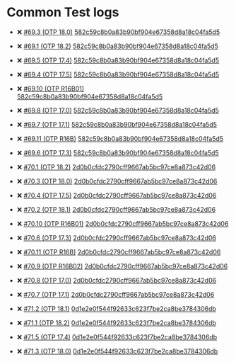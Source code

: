 
Common Test logs
=====

* :x: [#69.3 (OTP 18.0)](http://lrascao.github.io/mnesia2/69.3) [582c59c8b0a83b90bf904e67358d8a18c04fa5d5](https://github.com/lrascao/mnesia2/582c59c8b0a83b90bf904e67358d8a18c04fa5d5)

* :x: [#69.1 (OTP 18.2)](http://lrascao.github.io/mnesia2/69.1) [582c59c8b0a83b90bf904e67358d8a18c04fa5d5](https://github.com/lrascao/mnesia2/582c59c8b0a83b90bf904e67358d8a18c04fa5d5)

* :x: [#69.5 (OTP 17.4)](http://lrascao.github.io/mnesia2/69.5) [582c59c8b0a83b90bf904e67358d8a18c04fa5d5](https://github.com/lrascao/mnesia2/582c59c8b0a83b90bf904e67358d8a18c04fa5d5)

* :x: [#69.4 (OTP 17.5)](http://lrascao.github.io/mnesia2/69.4) [582c59c8b0a83b90bf904e67358d8a18c04fa5d5](https://github.com/lrascao/mnesia2/582c59c8b0a83b90bf904e67358d8a18c04fa5d5)

* :x: [#69.10 (OTP R16B01)](http://lrascao.github.io/mnesia2/69.10) [582c59c8b0a83b90bf904e67358d8a18c04fa5d5](https://github.com/lrascao/mnesia2/582c59c8b0a83b90bf904e67358d8a18c04fa5d5)

* :x: [#69.8 (OTP 17.0)](http://lrascao.github.io/mnesia2/69.8) [582c59c8b0a83b90bf904e67358d8a18c04fa5d5](https://github.com/lrascao/mnesia2/582c59c8b0a83b90bf904e67358d8a18c04fa5d5)

* :x: [#69.7 (OTP 17.1)](http://lrascao.github.io/mnesia2/69.7) [582c59c8b0a83b90bf904e67358d8a18c04fa5d5](https://github.com/lrascao/mnesia2/582c59c8b0a83b90bf904e67358d8a18c04fa5d5)

* :x: [#69.11 (OTP R16B)](http://lrascao.github.io/mnesia2/69.11) [582c59c8b0a83b90bf904e67358d8a18c04fa5d5](https://github.com/lrascao/mnesia2/582c59c8b0a83b90bf904e67358d8a18c04fa5d5)

* :x: [#69.6 (OTP 17.3)](http://lrascao.github.io/mnesia2/69.6) [582c59c8b0a83b90bf904e67358d8a18c04fa5d5](https://github.com/lrascao/mnesia2/582c59c8b0a83b90bf904e67358d8a18c04fa5d5)

* :x: [#70.1 (OTP 18.2)](http://lrascao.github.io/mnesia2/70.1) [2d0b0cfdc2790cff9667ab5bc97ce8a873c42d06](https://github.com/lrascao/mnesia2/2d0b0cfdc2790cff9667ab5bc97ce8a873c42d06)

* :x: [#70.3 (OTP 18.0)](http://lrascao.github.io/mnesia2/70.3) [2d0b0cfdc2790cff9667ab5bc97ce8a873c42d06](https://github.com/lrascao/mnesia2/2d0b0cfdc2790cff9667ab5bc97ce8a873c42d06)

* :x: [#70.4 (OTP 17.5)](http://lrascao.github.io/mnesia2/70.4) [2d0b0cfdc2790cff9667ab5bc97ce8a873c42d06](https://github.com/lrascao/mnesia2/2d0b0cfdc2790cff9667ab5bc97ce8a873c42d06)

* :x: [#70.2 (OTP 18.1)](http://lrascao.github.io/mnesia2/70.2) [2d0b0cfdc2790cff9667ab5bc97ce8a873c42d06](https://github.com/lrascao/mnesia2/2d0b0cfdc2790cff9667ab5bc97ce8a873c42d06)

* :x: [#70.10 (OTP R16B01)](http://lrascao.github.io/mnesia2/70.10) [2d0b0cfdc2790cff9667ab5bc97ce8a873c42d06](https://github.com/lrascao/mnesia2/2d0b0cfdc2790cff9667ab5bc97ce8a873c42d06)

* :x: [#70.6 (OTP 17.3)](http://lrascao.github.io/mnesia2/70.6) [2d0b0cfdc2790cff9667ab5bc97ce8a873c42d06](https://github.com/lrascao/mnesia2/2d0b0cfdc2790cff9667ab5bc97ce8a873c42d06)

* :x: [#70.11 (OTP R16B)](http://lrascao.github.io/mnesia2/70.11) [2d0b0cfdc2790cff9667ab5bc97ce8a873c42d06](https://github.com/lrascao/mnesia2/2d0b0cfdc2790cff9667ab5bc97ce8a873c42d06)

* :x: [#70.9 (OTP R16B02)](http://lrascao.github.io/mnesia2/70.9) [2d0b0cfdc2790cff9667ab5bc97ce8a873c42d06](https://github.com/lrascao/mnesia2/2d0b0cfdc2790cff9667ab5bc97ce8a873c42d06)

* :x: [#70.8 (OTP 17.0)](http://lrascao.github.io/mnesia2/70.8) [2d0b0cfdc2790cff9667ab5bc97ce8a873c42d06](https://github.com/lrascao/mnesia2/2d0b0cfdc2790cff9667ab5bc97ce8a873c42d06)

* :x: [#70.7 (OTP 17.1)](http://lrascao.github.io/mnesia2/70.7) [2d0b0cfdc2790cff9667ab5bc97ce8a873c42d06](https://github.com/lrascao/mnesia2/2d0b0cfdc2790cff9667ab5bc97ce8a873c42d06)

* :x: [#71.2 (OTP 18.1)](http://lrascao.github.io/mnesia2/71.2) [0d1e2e0f544f92633c623f7be2ca8be3784306db](https://github.com/lrascao/mnesia2/0d1e2e0f544f92633c623f7be2ca8be3784306db)

* :x: [#71.1 (OTP 18.2)](http://lrascao.github.io/mnesia2/71.1) [0d1e2e0f544f92633c623f7be2ca8be3784306db](https://github.com/lrascao/mnesia2/0d1e2e0f544f92633c623f7be2ca8be3784306db)

* :x: [#71.5 (OTP 17.4)](http://lrascao.github.io/mnesia2/71.5) [0d1e2e0f544f92633c623f7be2ca8be3784306db](https://github.com/lrascao/mnesia2/0d1e2e0f544f92633c623f7be2ca8be3784306db)

* :x: [#71.3 (OTP 18.0)](http://lrascao.github.io/mnesia2/71.3) [0d1e2e0f544f92633c623f7be2ca8be3784306db](https://github.com/lrascao/mnesia2/0d1e2e0f544f92633c623f7be2ca8be3784306db)

